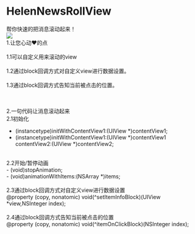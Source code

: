 # HelenNewsRollView
帮你快速的把消息滚动起来！
<br>
![](https://github.com/helenluo/RollView/HelenNewsRollView/Assets.xcassets/xiaoguo.imageset/xiaoguo.png)
<br>
1.让您心动❤️的点
<br><br>
1.1可以自定义用来滚动的view
<br><br>
1.2通过block回调方式对自定义view进行数据设置。
<br><br>
1.3通过block回调方式告知当前被点击的位置。

<br><br>
2.一句代码让消息滚动起来
<br>
2.1初始化
- (instancetype)initWithContentView1:(UIView *)contentView1;
- (instancetype)initWithContentView1:(UIView *)contentView1 contentView2:(UIView *)contentView2;
<br>
2.2开始/暂停动画
<br>
- (void)stopAnimation;
<br>
- (void)animationWithItems:(NSArray *)items;
<br><br>
2.3通过block回调方式对自定义view进行数据设置
<br>
@property (copy, nonatomic) void(^setItemInfoBlock)(UIView *view,NSInteger index);
<br><br>
2.4通过block回调方式告知当前被点击的位置
<br>
@property (copy, nonatomic) void(^itemOnClickBlock)(NSInteger index); 
